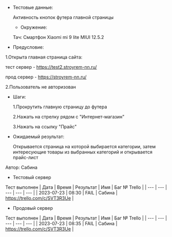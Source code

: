 * Тестовые данные:

	Активность кнопок футера главной страницы
	
	* Окружение: 

	Тач: Cмартфон Xiaomi mi 9 lite MIUI 12.5.2
 
* Предусловие:

 1.Открыта главная страница сайта:
 
 тест сервер - https://test2.stroyrem-nn.ru/
 
 прод сервер - https://stroyrem-nn.ru/
 
 2.Пользователь не авторизован
 
 
* Шаги:

  1.Прокрутить главную страницу до футера
  
  2.Нажать на стрелку рядом с "Интернет-магазин"
  
  3.Нажать на ссылку "Прайс"

* Ожидаемый результат:

   Открывается страница на которой выбирается категории, затем интересующие товары из выбранных категорий и открывается прайс-лист


Автор: Сабина

* Тестовый сервер 

Тест выполнен
| Дата | Время | Результат | Имя | Баг № Trello |
| --- | --- | --- | --- | --- |
| 2023-07-23 | 08:30 | FAIL | Сабина | https://trello.com/c/SVT3R3Ue  | 

* Продовый сервер

Тест выполнен
| Дата | Время | Результат | Имя | Баг № Trello |
| --- | --- | --- | --- | --- |
| 2023-07-23 | 08:35 | FAIL | Сабина | https://trello.com/c/SVT3R3Ue  | 
